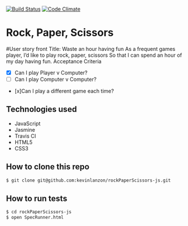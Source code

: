[![Build Status](https://travis-ci.org/kevinlanzon/rockPaperScissors-js.svg?branch=master)](travis-ci.org/kevinlanzon/rockPaperScissors-js)
[![Code Climate](https://codeclimate.com/github/kevinlanzon/rockPaperScissors-js/badges/gpa.svg)](https://codeclimate.com/github/kevinlanzon/rockPaperScissors-js)

Rock, Paper, Scissors
========

#User story front
Title: Waste an hour having fun
As a frequent games player,
I’d like to play rock, paper, scissors
So that I can spend an hour of my day having fun.
Acceptance Criteria
- [x] Can I play Player v Computer?
- [ ] Can I play Computer v Computer?
- [x]Can I play a different game each time?

Technologies used
----
- JavaScript
- Jasmine
- Travis CI
- HTML5
- CSS3

How to clone this repo
----
```sh
$ git clone git@github.com:kevinlanzon/rockPaperScissors-js.git
```

How to run tests
----
```sh
$ cd rockPaperScissors-js
$ open SpecRunner.html
```